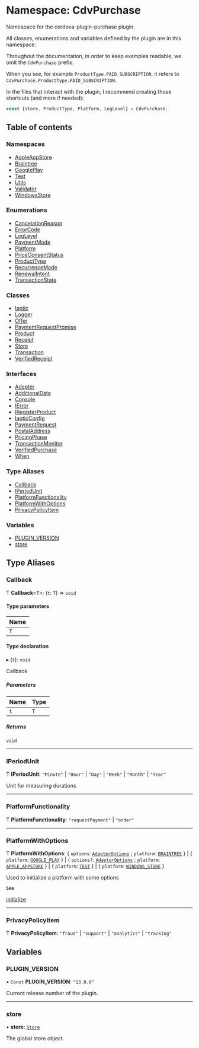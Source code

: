 # Namespace: CdvPurchase

Namespace for the cordova-plugin-purchase plugin.

All classes, enumerations and variables defined by the plugin are in this namespace.

Throughout the documentation, in order to keep examples readable, we omit the `CdvPurchase` prefix.

When you see, for example `ProductType.PAID_SUBSCRIPTION`, it refers to `CdvPurchase.ProductType.PAID_SUBSCRIPTION`.

In the files that interact with the plugin, I recommend creating those shortcuts (and more if needed):

```ts
const {store, ProductType, Platform, LogLevel} = CdvPurchase;
```

## Table of contents

### Namespaces

- [AppleAppStore](CdvPurchase.AppleAppStore.md)
- [Braintree](CdvPurchase.Braintree.md)
- [GooglePlay](CdvPurchase.GooglePlay.md)
- [Test](CdvPurchase.Test.md)
- [Utils](CdvPurchase.Utils.md)
- [Validator](CdvPurchase.Validator.md)
- [WindowsStore](CdvPurchase.WindowsStore.md)

### Enumerations

- [CancelationReason](../enums/CdvPurchase.CancelationReason.md)
- [ErrorCode](../enums/CdvPurchase.ErrorCode.md)
- [LogLevel](../enums/CdvPurchase.LogLevel.md)
- [PaymentMode](../enums/CdvPurchase.PaymentMode.md)
- [Platform](../enums/CdvPurchase.Platform.md)
- [PriceConsentStatus](../enums/CdvPurchase.PriceConsentStatus.md)
- [ProductType](../enums/CdvPurchase.ProductType.md)
- [RecurrenceMode](../enums/CdvPurchase.RecurrenceMode.md)
- [RenewalIntent](../enums/CdvPurchase.RenewalIntent.md)
- [TransactionState](../enums/CdvPurchase.TransactionState.md)

### Classes

- [Iaptic](../classes/CdvPurchase.Iaptic.md)
- [Logger](../classes/CdvPurchase.Logger.md)
- [Offer](../classes/CdvPurchase.Offer.md)
- [PaymentRequestPromise](../classes/CdvPurchase.PaymentRequestPromise.md)
- [Product](../classes/CdvPurchase.Product.md)
- [Receipt](../classes/CdvPurchase.Receipt.md)
- [Store](../classes/CdvPurchase.Store.md)
- [Transaction](../classes/CdvPurchase.Transaction.md)
- [VerifiedReceipt](../classes/CdvPurchase.VerifiedReceipt.md)

### Interfaces

- [Adapter](../interfaces/CdvPurchase.Adapter.md)
- [AdditionalData](../interfaces/CdvPurchase.AdditionalData.md)
- [Console](../interfaces/CdvPurchase.Console.md)
- [IError](../interfaces/CdvPurchase.IError.md)
- [IRegisterProduct](../interfaces/CdvPurchase.IRegisterProduct.md)
- [IapticConfig](../interfaces/CdvPurchase.IapticConfig.md)
- [PaymentRequest](../interfaces/CdvPurchase.PaymentRequest.md)
- [PostalAddress](../interfaces/CdvPurchase.PostalAddress.md)
- [PricingPhase](../interfaces/CdvPurchase.PricingPhase.md)
- [TransactionMonitor](../interfaces/CdvPurchase.TransactionMonitor.md)
- [VerifiedPurchase](../interfaces/CdvPurchase.VerifiedPurchase.md)
- [When](../interfaces/CdvPurchase.When.md)

### Type Aliases

- [Callback](CdvPurchase.md#callback)
- [IPeriodUnit](CdvPurchase.md#iperiodunit)
- [PlatformFunctionality](CdvPurchase.md#platformfunctionality)
- [PlatformWithOptions](CdvPurchase.md#platformwithoptions)
- [PrivacyPolicyItem](CdvPurchase.md#privacypolicyitem)

### Variables

- [PLUGIN\_VERSION](CdvPurchase.md#plugin_version)
- [store](CdvPurchase.md#store)

## Type Aliases

### Callback

Ƭ **Callback**<`T`\>: (`t`: `T`) => `void`

#### Type parameters

| Name |
| :------ |
| `T` |

#### Type declaration

▸ (`t`): `void`

Callback

##### Parameters

| Name | Type |
| :------ | :------ |
| `t` | `T` |

##### Returns

`void`

___

### IPeriodUnit

Ƭ **IPeriodUnit**: ``"Minute"`` \| ``"Hour"`` \| ``"Day"`` \| ``"Week"`` \| ``"Month"`` \| ``"Year"``

Unit for measuring durations

___

### PlatformFunctionality

Ƭ **PlatformFunctionality**: ``"requestPayment"`` \| ``"order"``

___

### PlatformWithOptions

Ƭ **PlatformWithOptions**: { `options`: [`AdapterOptions`](../interfaces/CdvPurchase.Braintree.AdapterOptions.md) ; `platform`: [`BRAINTREE`](../enums/CdvPurchase.Platform.md#braintree)  } \| { `platform`: [`GOOGLE_PLAY`](../enums/CdvPurchase.Platform.md#google_play)  } \| { `options?`: [`AdapterOptions`](../interfaces/CdvPurchase.AppleAppStore.AdapterOptions.md) ; `platform`: [`APPLE_APPSTORE`](../enums/CdvPurchase.Platform.md#apple_appstore)  } \| { `platform`: [`TEST`](../enums/CdvPurchase.Platform.md#test)  } \| { `platform`: [`WINDOWS_STORE`](../enums/CdvPurchase.Platform.md#windows_store)  }

Used to initialize a platform with some options

**`See`**

[initialize](../classes/CdvPurchase.Store.md#initialize)

___

### PrivacyPolicyItem

Ƭ **PrivacyPolicyItem**: ``"fraud"`` \| ``"support"`` \| ``"analytics"`` \| ``"tracking"``

## Variables

### PLUGIN\_VERSION

• `Const` **PLUGIN\_VERSION**: ``"13.0.0"``

Current release number of the plugin.

___

### store

• **store**: [`Store`](../classes/CdvPurchase.Store.md)

The global store object.
